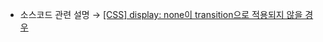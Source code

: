 * 소스코드 관련 설명 → <a href='https://jforj.tistory.com/284'>[CSS] display: none이 transition으로 적용되지 않을 경우</a>